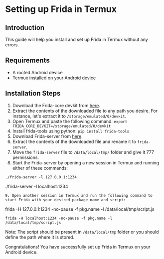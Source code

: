 # Setting up Frida in Termux

## Introduction
This guide will help you install and set up Frida in Termux without any errors.

## Requirements
- A rooted Android device
- Termux installed on your Android device

## Installation Steps
1. Download the Frida-core devkit from [here](https://github.com/frida/frida/releases/download/16.0.11/frida-core-devkit-16.0.11-android-arm64.tar.xz).
2. Extract the contents of the downloaded file to any path you desire. For instance, let's extract it to `/storage/emulated/0/devkit`.
3. Open Termux and paste the following command: `export FRIDA_CORE_DEVKIT=/storage/emulated/0/devkit`
4. Install frida-tools using python: `pip install frida-tools`
5. Download Frida-server from [here](https://github.com/frida/frida/releases/download/16.0.11/frida-server-16.0.11-android-arm64.xz).
6. Extract the contents of the downloaded file and rename it to `frida-server`.
7. Move the `frida-server` file to `/data/local/tmp/` folder and give it 777 permissions.
8. Start the Frida-server by opening a new session in Termux and running either of these commands:
```
./frida-server -l 127.0.0.1:1234
```
./frida-server -l localhost:1234
```
9. Open another session in Termux and run the following command to start Frida with your desired package name and script:
```
frida -H 127.0.0.1:1234 -no-pause -f pkg.name -l /data/local/tmp/script.js 
```
frida -H localhost:1234 -no-pause -f pkg.name -l /data/local/tmp/script.js
```
Note: The script should be present in `/data/local/tmp` folder or you should define the path where it is stored.

Congratulations! You have successfully set up Frida in Termux on your Android device.
